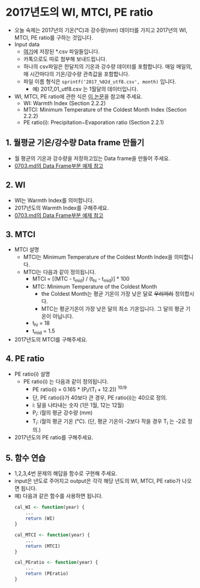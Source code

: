 # 2017년도의 WI, MTCI, PE ratio
- 오늘 숙제는 2017년의 기온(°C)과 강수량(mm) 데이터를 가지고 2017년의 WI, MTCI, PE ratio를 구하는 것입니다.
- Input data
    - [여기](https://github.com/haekyu/Jiyeon/tree/master/0703/2017-temp-prec/utf8)에 저장된 \*.csv 파일들입니다.
    - 카톡으로도 따로 첨부해 보내드립니다.
    - 하나의 csv파일은 한달치의 기온과 강수량 데이터를 포함합니다. 매일 매일의, 매 시간마다의 기온/강수량 관측값을 포함합니다.
    - 파일 이름 형식은 `sprintf('2017_%02d_utf8.csv', month)` 입니다.
        - 예) 2017_01_utf8.csv 는 1월달의 데이터입니다.
- WI, MTCI, PE ratio에 관한 식은 [이 논문](https://github.com/haekyu/Jiyeon/blob/master/0703/Predicting%20forest%20cover%20changes%20in%20future%20climate%20using%20hydrological%20and%20thermal%20indices%20in%20South%20Korea.pdf)을 참고해 주세요.
    - WI: Warmth Index (Section 2.2.2)
    - MTCI: Minimum Temperature of the Coldest Month Index (Section 2.2.2)
    - PE ratio(i): Precipitation−Evaporation ratio (Section 2.2.1)

## 1. 월평균 기온/강수량 Data frame 만들기
- 월 평균의 기온과 강수량을 저장하고있는 Data frame을 만들어 주세요.
- [0703.md의 Data Frame부분 예제 참고](https://github.com/haekyu/Jiyeon/blob/master/0703/0703.md)

## 2. WI
- WI는 Warmth Index를 의미합니다.
- 2017년도의 Warmth Index를 구해주세요.
- [0703.md의 Data Frame부분 예제 참고](https://github.com/haekyu/Jiyeon/blob/master/0703/0703.md)

## 3. MTCI
- MTCI 설명
    - MTCI는 Minimum Temperature of the Coldest Month Index을 의미합니다.
    - MTCI는 다음과 같이 정의됩니다.
        - MTCI = [(MTC - t<sub>mid</sub>) / (t<sub>hi</sub> - t<sub>mid</sub>)] * 100
        - MTC: Minimum Temperature of the Coldest Month
            - the Coldest Month는 평균 기온이 가장 낮은 달로 ~~우리끼리~~ 정의합시다.
            - MTC는 평균기온이 가장 낮은 달의 최소 기온입니다. 그 달의 평균 기온이 아닙니다.
        - t<sub>hi</sub> = 18
        - t<sub>mid</sub> = 1.5
- 2017년도의 MTCI를 구해주세요.

## 4. PE ratio
- PE ratio(i) 설명
    - PE ratio(i) 는 다음과 같이 정의됩니다.
        - PE ratio(i) = 0.165 * (P<sub>i</sub>/(T<sub>i</sub> + 12.2)) <sup>10/9</sup>
        - 단, PE ratio(i)가 40보다 큰 경우, PE ratio(i)는 40으로 정의.
        - i: 달을 나타내는 숫자 (1은 1월, 12는 12월)
        - P<sub>i</sub>: i월의 평균 강수량 (mm)
        - T<sub>i</sub>: i월의 평균 기온 (°C). (단, 평균 기온이 -2보다 작을 경우 T<sub>i</sub> 는 -2로 정의.)
- 2017년도의 PE ratio를 구해주세요.

## 5. 함수 연습
- 1,2,3,4번 문제의 해답을 함수로 구현해 주세요.
- input은 년도로 주어지고 output은 각각 해당 년도의 WI, MTCI, PE ratio가 나오면 됩니다.
- 예) 다음과 같은 함수를 사용하면 됩니다.
    ```R
    cal_WI <- function(year) {
        ...
        return (WI)
    }

    cal_MTCI <- function(year) {
        ...
        return (MTCI)
    }

    cal_PEratio <- function(year) {
        ...
        return (PEratio)
    }

    ```
